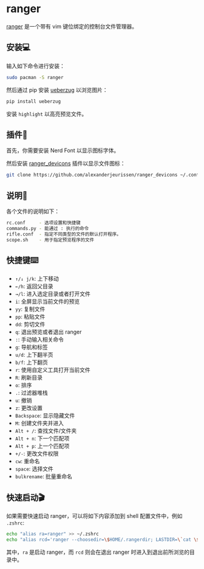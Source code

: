 # ranger

[ranger](https://github.com/ranger/ranger) 是一个带有 vim 键位绑定的控制台文件管理器。

## 安装💻

输入如下命令进行安装：

```sh
sudo pacman -S ranger
```

然后通过 pip 安装 [ueberzug](https://github.com/seebye/ueberzug) 以浏览图片：

```sh
pip install ueberzug
```

安装 `highlight` 以高亮预览文件。

## 插件🧩

首先，你需要安装 Nerd Font 以显示图标字体。

然后安装 [ranger_devicons](https://github.com/alexanderjeurissen/ranger_devicons) 插件以显示文件图标：

```sh
git clone https://github.com/alexanderjeurissen/ranger_devicons ~/.config/ranger/plugins/ranger_devicons
```

## 说明📑

各个文件的说明如下：

```sh
rc.conf     - 选项设置和快捷键
commands.py - 能通过 : 执行的命令
rifle.conf  - 指定不同类型的文件的默认打开程序。
scope.sh    - 用于指定预览程序的文件
```

## 快捷键⌨️

- `↑/↓ j/k`: 上下移动
- `←/h`: 返回父目录
- `→/l`: 进入选定目录或者打开文件
- `i`: 全屏显示当前文件的预览
- `yy`: 复制文件
- `pp`: 粘贴文件
- `dd`: 剪切文件
- `q`: 退出预览或者退出 ranger 
- `:`: 手动输入相关命令
- `g`: 导航和标签
- `u/d`: 上下翻半页
- `b/f`: 上下翻页
- `r`: 使用自定义工具打开当前文件
- `R`: 刷新目录
- `o`: 排序
- `.`: 过滤器堆栈
- `u`: 撤销
- `z`: 更改设置
- `Backspace`: 显示隐藏文件
- `M`: 创建文件夹并进入
- `Alt + /`: 查找文件/文件夹
- `Alt + n`: 下一个匹配项
- `Alt + p`: 上一个匹配项
- `+/-`: 更改文件权限
- `cw`: 重命名
- `space`: 选择文件
- `bulkrename`: 批量重命名

## 快速启动🎬

如果需要快速启动 ranger，可以将如下内容添加到 shell 配置文件中，例如 `.zshrc`:

```sh
echo "alias ra=ranger" >> ~/.zshrc
echo "alias rcd='ranger --choosedir=\$HOME/.rangerdir; LASTDIR=\`cat \$HOME/.rangerdir\`; cd \"\$LASTDIR\"'" >> ~/.zshrc
```

其中，`ra` 是启动 ranger，而 `rcd` 则会在退出 ranger 时进入到退出前所浏览的目录中。
